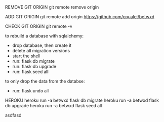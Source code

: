 REMOVE GIT ORIGIN
git remote remove origin

ADD GIT ORIGIN
git remote add origin https://github.com/cpualei/betwxd

CHECK GIT ORIGIN
git remote -v


to rebuild a database with sqlalchemy:

- drop database, then create it
- delete all migration versions
- start the shell
- run: flask db migrate
- run: flask db upgrade
- run: flask seed all

to only drop the data from the databse:
- run: flask undo all

HEROKU
heroku run -a betwxd flask db migrate
heroku run -a betwxd flask db upgrade
heroku run -a betwxd flask seed all

asdfasd
